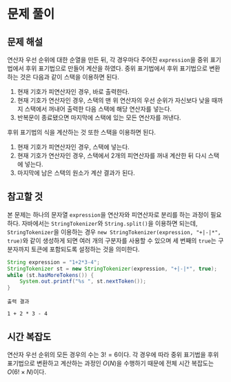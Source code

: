 # 문제 풀이

## 문제 해설

연산자 우선 순위에 대한 순열을 만든 뒤, 각 경우마다 주어진 `expression`을 중위 표기법에서 후위 표기법으로 만들어 계산을 하였다. 중위 표기법에서 후위 표기법으로 변환하는 것은 다음과 같이 스택을 이용하면 된다. 

1. 현재 기호가 피연산자인 경우, 바로 출력한다.
2. 현재 기호가 연산자인 경우, 스택의 맨 위 연산자의 우선 순위가 자신보다 낮을 때까지 스택에서 꺼내어 출력한 다음 스택에 해당 연산자를 넣는다.
3. 반복문이 종료됐으면 마지막에 스택에 있는 모든 연산자를 꺼낸다.

후위 표기법의 식을 계산하는 것 또한 스택을 이용하면 된다.

1. 현재 기호가 피연산자인 경우, 스택에 넣는다.
2. 현재 기호가 연산자인 경우, 스택에서 2개의 피연산자를 꺼내 계산한 뒤 다시 스택에 넣는다.
3. 마지막에 남은 스택의 원소가 계산 결과가 된다.

## 참고할 것

본 문제는 하나의 문자열 `expression`을 연산자와 피연산자로 분리를 하는 과정이 필요하다. 자바에서는 `StringTokenizer`와 `String.split()`을 이용하면 되는데, `StringTokenizer`을 이용하는 경우 `new StringTokenizer(expression, "+|-|*", true)`와 같이 생성하게 되면 여러 개의 구분자를 사용할 수 있으며 세 번째의 `true`는 구분자까지 토큰에 포함되도록 설정하는 것을 의미한다.

```java
String expression = "1+2*3-4";
StringTokenizer st = new StringTokenizer(expression, "+|-|*", true);
while (st.hasMoreTokens()) {
    System.out.printf("%s ", st.nextToken());
}
```

```
출력 결과

1 + 2 * 3 - 4
```

## 시간 복잡도

연산자 우선 순위의 모든 경우의 수는 $3! = 6$이다. 각 경우에 따라 중위 표기법을 후위 표기법으로 변환하고 계산하는 과정인 $O(N)$을 수행하기 때문에 전체 시간 복잡도는 $O(6! \times N)$이다.
